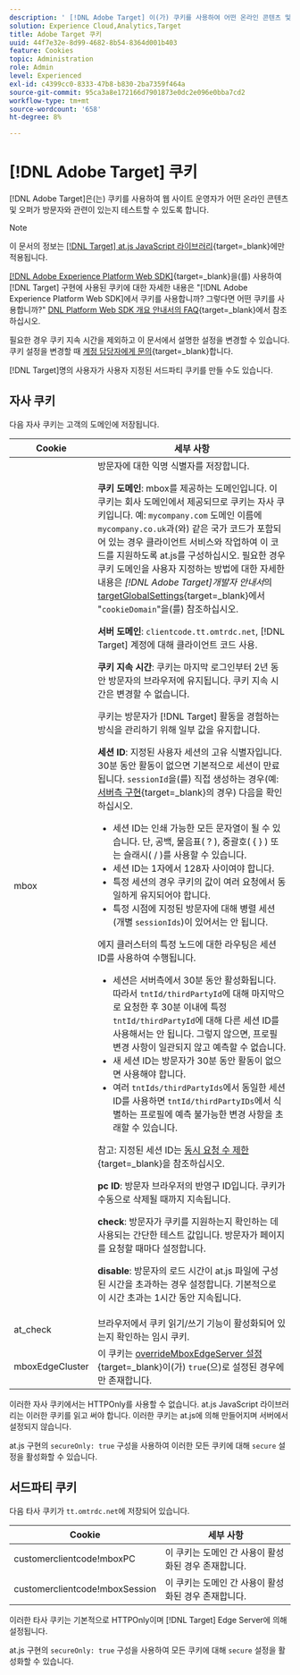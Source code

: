 ```yaml
---
description: ' [!DNL Adobe Target] 이(가) 쿠키를 사용하여 어떤 온라인 콘텐츠 및 오퍼가 방문자와 관련이 있는지 테스트하는 기능을 웹 사이트 운영자에게 제공하는 방법에 대해 알아봅니다.'
solution: Experience Cloud,Analytics,Target
title: Adobe Target 쿠키
uuid: 44f7e32e-8d99-4682-8b54-8364d001b403
feature: Cookies
topic: Administration
role: Admin
level: Experienced
exl-id: c4399cc0-8333-47b8-b830-2ba7359f464a
source-git-commit: 95ca3a8e172166d7901873e0dc2e096e0bba7cd2
workflow-type: tm+mt
source-wordcount: '658'
ht-degree: 8%

---
```


# [!DNL Adobe Target] 쿠키

[!DNL Adobe Target]은(는) 쿠키를 사용하여 웹 사이트 운영자가 어떤 온라인 콘텐츠 및 오퍼가 방문자와 관련이 있는지 테스트할 수 있도록 합니다.

>[!NOTE]
>
>이 문서의 정보는 [[!DNL Target] at.js JavaScript 라이브러리](https://experienceleague.adobe.com/docs/target-dev/developer/client-side/at-js-implementation/functions-overview/targetglobalsettings.html){target=_blank}에만 적용됩니다.
>
>[[!DNL Adobe Experience Platform Web SDK]](https://experienceleague.adobe.com/docs/experience-platform/edge/home.html){target=_blank}을(를) 사용하여 [!DNL Target] 구현에 사용된 쿠키에 대한 자세한 내용은 &quot;[!DNL Adobe Experience Platform Web SDK]에서 쿠키를 사용합니까? 그렇다면 어떤 쿠키를 사용합니까?&quot; [DNL Platform Web SDK 개요 안내서의 FAQ](https://experienceleague.adobe.com/docs/experience-platform/edge/web-sdk-faq.html){target=_blank}에서 참조하십시오.
>
>필요한 경우 쿠키 지속 시간을 제외하고 이 문서에서 설명한 설정을 변경할 수 있습니다. 쿠키 설정을 변경할 때 [계정 담당자에게 문의](https://experienceleague.adobe.com/docs/target/using/cmp-resources-and-contact-information.html){target=_blank}합니다.
>
>[!DNL Target]명의 사용자가 사용자 지정된 서드파티 쿠키를 만들 수도 있습니다.

## 자사 쿠키

다음 자사 쿠키는 고객의 도메인에 저장됩니다.

| Cookie | 세부 사항 |
| --- | --- |
| mbox | 방문자에 대한 익명 식별자를 저장합니다.<P>**쿠키 도메인**: mbox를 제공하는 도메인입니다. 이 쿠키는 회사 도메인에서 제공되므로 쿠키는 자사 쿠키입니다. 예: `mycompany.com` 도메인 이름에 `mycompany.co.uk`과(와) 같은 국가 코드가 포함되어 있는 경우 클라이언트 서비스와 작업하여 이 코드를 지원하도록 at.js를 구성하십시오. 필요한 경우 쿠키 도메인을 사용자 지정하는 방법에 대한 자세한 내용은 *[!DNL Adobe Target]개발자 안내서*&#x200B;의 [targetGlobalSettings](https://experienceleague.adobe.com/docs/target-dev/developer/client-side/at-js-implementation/functions-overview/targetglobalsettings.html){target=_blank}에서 &quot;`cookieDomain`&quot;을(를) 참조하십시오.<P>**서버 도메인**: `clientcode.tt.omtrdc.net`, [!DNL Target] 계정에 대해 클라이언트 코드 사용.<P>**쿠키 지속 시간**: 쿠키는 마지막 로그인부터 2년 동안 방문자의 브라우저에 유지됩니다. 쿠키 지속 시간은 변경할 수 없습니다.<P>쿠키는 방문자가 [!DNL Target] 활동을 경험하는 방식을 관리하기 위해 일부 값을 유지합니다.<P>**세션 ID**: 지정된 사용자 세션의 고유 식별자입니다. 30분 동안 활동이 없으면 기본적으로 세션이 만료됩니다. `sessionId`을(를) 직접 생성하는 경우(예: [서버측 구현](https://experienceleague.adobe.com/docs/target-dev/developer/server-side/server-side-overview.html){target=_blank}의 경우) 다음을 확인하십시오.<ul><li>세션 ID는 인쇄 가능한 모든 문자열이 될 수 있습니다. 단, 공백, 물음표( ? ), 중괄호( { } ) 또는 슬래시( / )를 사용할 수 있습니다.</li><li>세션 ID는 1자에서 128자 사이여야 합니다.</li><li>특정 세션의 경우 쿠키의 값이 여러 요청에서 동일하게 유지되어야 합니다.</li><li>특정 시점에 지정된 방문자에 대해 병렬 세션(개별 `sessionIds`)이 있어서는 안 됩니다.</li></ul>에지 클러스터의 특정 노드에 대한 라우팅은 세션 ID를 사용하여 수행됩니다.<ul><li>세션은 서버측에서 30분 동안 활성화됩니다. 따라서 `tntId/thirdPartyId`에 대해 마지막으로 요청한 후 30분 이내에 특정 `tntId/thirdPartyId`에 대해 다른 세션 ID를 사용해서는 안 됩니다. 그렇지 않으면, 프로필 변경 사항이 일관되지 않고 예측할 수 없습니다.</li><li>새 세션 ID는 방문자가 30분 동안 활동이 없으면 사용해야 합니다.</li><li>여러 `tntIds/thirdPartyIds`에서 동일한 세션 ID를 사용하면 `tntId/thirdPartyIDs`에서 식별하는 프로필에 예측 불가능한 변경 사항을 초래할 수 있습니다.</li></ul>참고: 지정된 세션 ID는 [동시 요청 수 제한](https://experienceleague.adobe.com/docs/target/using/troubleshoot/target-limits.html?lang=en#content-delivery){target=_blank}을 참조하십시오.<P>**pc ID**: 방문자 브라우저의 반영구 ID입니다. 쿠키가 수동으로 삭제될 때까지 지속됩니다.<P>**check**: 방문자가 쿠키를 지원하는지 확인하는 데 사용되는 간단한 테스트 값입니다. 방문자가 페이지를 요청할 때마다 설정합니다.<P>**disable**: 방문자의 로드 시간이 at.js 파일에 구성된 시간을 초과하는 경우 설정합니다. 기본적으로 이 시간 초과는 1시간 동안 지속됩니다. |
| at_check | 브라우저에서 쿠키 읽기/쓰기 기능이 활성화되어 있는지 확인하는 임시 쿠키. |
| mboxEdgeCluster | 이 쿠키는 [overrideMboxEdgeServer 설정](https://experienceleague.adobe.com/docs/target-dev/developer/client-side/at-js-implementation/functions-overview/targetglobalsettings.html){target=_blank}이(가) `true`(으)로 설정된 경우에만 존재합니다. |

이러한 자사 쿠키에서는 HTTPOnly를 사용할 수 없습니다. at.js JavaScript 라이브러리는 이러한 쿠키를 읽고 써야 합니다. 이러한 쿠키는 at.js에 의해 만들어지며 서버에서 설정되지 않습니다.

at.js 구현의 `secureOnly: true` 구성을 사용하여 이러한 모든 쿠키에 대해 `secure` 설정을 활성화할 수 있습니다.

## 서드파티 쿠키

다음 타사 쿠키가 `tt.omtrdc.net`에 저장되어 있습니다.

| Cookie | 세부 사항 |
| --- | --- |
| customerclientcode!mboxPC | 이 쿠키는 도메인 간 사용이 활성화된 경우 존재합니다. |
| customerclientcode!mboxSession | 이 쿠키는 도메인 간 사용이 활성화된 경우 존재합니다. |

이러한 타사 쿠키는 기본적으로 HTTPOnly이며 [!DNL Target] Edge Server에 의해 설정됩니다.

at.js 구현의 `secureOnly: true` 구성을 사용하여 모든 쿠키에 대해 `secure` 설정을 활성화할 수 있습니다.
